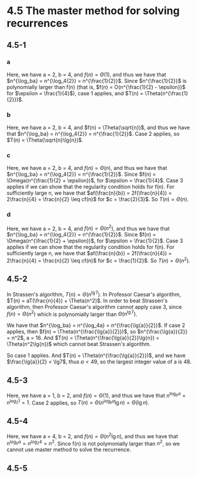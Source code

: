 # 4.5 The master method for solving recurrences
## 4.5-1
### a
Here, we have a = 2, b = 4, and $f(n) = \Theta(1)$, and thus we have that $n^{\log_ba} = n^{\log_4{2}} = n^{\frac{1}{2}}$. Since $n^{\frac{1}{2}}$ is polynomially larger than f(n) (that is, $f(n) = O(n^{\frac{1}{2} - \epsilon})$ for $\epsilon = \frac{1}{4}$), case 1 applies, and $T(n) = \Theta(n^{\frac{1}{2}})$.

### b
Here, we have a = 2, b = 4, and $f(n) = \Theta(\sqrt{n})$, and thus we have that $n^{\log_ba} = n^{\log_4{2}} = n^{\frac{1}{2}}$. Case 2 applies, so $T(n) = \Theta(\sqrt{n}\lg{n})$.

### c
Here, we have a = 2, b = 4, and $f(n) = \Theta(n)$, and thus we have that $n^{\log_ba} = n^{\log_4{2}} = n^{\frac{1}{2}}$. Since $f(n) = \Omega(n^{\frac{1}{2} + \epsilon})$, for $\epsilon = \frac{1}{4}$. Case 3 applies if we can show that the regularity condition holds for f(n). For sufficiently large n, we have that $af(\frac{n}{b}) = 2f(\frac{n}{4}) = 2\frac{n}{4} = \frac{n}{2} \leq cf(n)$ for $c = \frac{2}{3}$. So $T(n) = \Theta(n)$.

### d
Here, we have a = 2, b = 4, and $f(n) = \Theta(n^2)$, and thus we have that $n^{\log_ba} = n^{\log_4{2}} = n^{\frac{1}{2}}$. Since $f(n) = \Omega(n^{\frac{1}{2} + \epsilon})$, for $\epsilon = \frac{1}{2}$. Case 3 applies if we can show that the regularity condition holds for f(n). For sufficiently large n, we have that $af(\frac{n}{b}) = 2f(\frac{n}{4}) = 2\frac{n}{4} = \frac{n}{2} \leq cf(n)$ for $c = \frac{1}{2}$. So $T(n) = \Theta(n^2)$.

## 4.5-2
In Strassen's algorithm, $T(n) = \Theta(n^{\lg7})$. In Professor Caesar's algorithm, $T(n) = aT(\frac{n}{4}) + \Theta(n^2)$. In order to beat Strassen's algorithm, then Professor Caesar's algorithm cannot apply case 3, since $f(n) = \Theta(n^2)$ which is polynomially larger than $\Theta(n^{\lg7})$.

We have that $n^{\log_ba} = n^{\log_4a} = n^{\frac{\lg{a}}{2}}$. If case 2 applies, then $f(n) = \Theta(n^{\frac{\lg{a}}{2}})$, so $n^{\frac{\lg{a}}{2}} = n^2$, a = 16. And $T(n) = \Theta(n^{\frac{\lg{a}}{2}}\lg{n}) = \Theta(n^2\lg{n})$ which cannot beat Strassen's algorithm.

So case 1 applies. And $T(n) = \Theta(n^{\frac{\lg{a}}{2}})$, and we have $\frac{\lg{a}}{2} < \lg7$, thus $a < 49$, so the largest integer value of a is 48.

## 4.5-3
Here, we have a = 1, b = 2, and $f(n) = \Theta(1)$, and thus we have that $n^{\log_ba} = n^{\log_2{1}} = 1$. Case 2 applies, so $T(n) = \Theta(n^{\log_ba}\lg{n}) = \Theta(\lg{n})$.

## 4.5-4
Here, we have a = 4, b = 2, and $f(n) = \Theta(n^2\lg{n})$, and thus we have that $n^{\log_ba} = n^{\log_2{4}} = n^2$. Since f(n) is not polymonially larger than $n^2$, so we cannot use master method to solve the recurrence.

## 4.5-5
